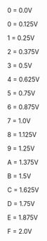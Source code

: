 0 = 0.0V

0 = 0.125V

1 = 0.25V

2 = 0.375V

3 = 0.5V

4 = 0.625V

5 = 0.75V

6 = 0.875V

7 = 1.0V

8 = 1.125V

9 = 1.25V

A = 1.375V

B = 1.5V

C = 1.625V

D = 1.75V

E = 1.875V

F = 2.0V
